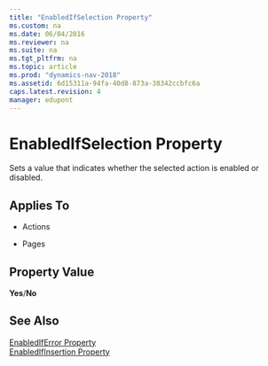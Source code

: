 ```yaml
---
title: "EnabledIfSelection Property"
ms.custom: na
ms.date: 06/04/2016
ms.reviewer: na
ms.suite: na
ms.tgt_pltfrm: na
ms.topic: article
ms.prod: "dynamics-nav-2018"
ms.assetid: 6d15311a-94fa-40d8-873a-38342ccbfc6a
caps.latest.revision: 4
manager: edupont
---
```

# EnabledIfSelection Property
Sets a value that indicates whether the selected action is enabled or disabled.  
  
## Applies To  
  
-   Actions  
  
-   Pages  
  
## Property Value  
 **Yes**/**No**  
  
## See Also  
 [EnabledIfError Property](EnabledIfError-Property.md)   
 [EnabledIfInsertion Property](EnabledIfInsertion-Property.md)